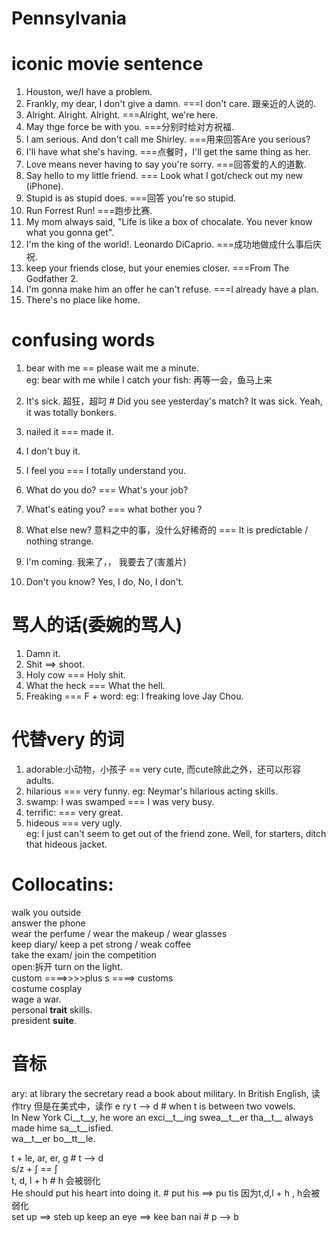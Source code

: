 # Pennsylvania

# iconic movie sentence
1. Houston, we/I have a problem.  
2. Frankly, my dear, I don't give a damn. ===I don't care. 跟亲近的人说的.  
3. Alright. Alright. Alright.   ===Alright, we're here.  
4. May thge force be with you.  ===分别时给对方祝福.  
5. I am serious. And don't call me Shirley. ===用来回答Are you serious?  
6. I'll have what she's having. ===点餐时，I'll get the same thing as her.  
7. Love means never having to say you're sorry. ===回答爱的人的道歉.  
8. Say hello to my little friend.  === Look what I got/check out my new (iPhone).  
9. Stupid is as stupid does.  ===回答 you're so stupid.  
10. Run Forrest Run!  ===跑步比赛.  
11. My mom always said, "Life is like a box of chocalate. You never know what you gonna get".  
12. I'm the king of the world!.  Leonardo DiCaprio.  ===成功地做成什么事后庆祝.   
13. keep your friends close, but your enemies closer.  ===From The Godfather 2.  
14. I'm gonna make him an offer he can't refuse.  ===I already have a plan.   
15. There's no place like home.  


# confusing words  
1. bear with me == please wait me a minute.  
eg: bear with me while I catch your fish: 再等一会，鱼马上来  
2. It's sick. 超狂，超叼 # Did you see yesterday's match? It was sick.  Yeah, it was totally bonkers.  
3. nailed it === made it.  
4. I don't buy it.  
5. I feel you === I totally understand you.  


1. What do you do?  === What's your job?  
2. What's eating you?  === what bother you ?  
3. What else new? 意料之中的事，没什么好稀奇的 === It is predictable / nothing strange.  
4. I'm coming. 我来了，， 我要去了(害羞片)  
5. Don't you know?   Yes, I do,   No, I don't.  

# 骂人的话(委婉的骂人)
1. Damn it.  
2. Shit ==> shoot.  
3. Holy cow === Holy shit.  
4. What the heck  === What the hell.  
5. Freaking === F + word:
eg: I freaking love Jay Chou.  

# 代替very 的词
1. adorable:小动物，小孩子 == very cute,  而cute除此之外，还可以形容adults.  
2. hilarious === very funny.  eg: Neymar's hilarious acting skills.  
3. swamp:  I was swamped === I was very busy.  
4. terrific: === very great.  
5. hideous === very ugly.  
eg: I just can't seem to get out of the friend zone.    Well, for starters, ditch that hideous jacket.  


# Collocatins:  
walk you outside  
answer the phone  
wear the perfume  / wear the makeup / wear glasses  
keep diary/ keep a pet 
strong / weak coffee  
take the exam/  join the competition  
open:拆开  turn on the light.  
custom  ====>>>>plus s ====> customs      
costume   cosplay  
wage a war.  
personal __trait__ skills.  
president __suite__.  


# 音标
ary: at library the secretary read a book about military. In British English, 读作try 但是在美式中，读作 e ry
t --> d  # when t is between two vowels.  
In New York Ci__t__y, he wore an exci__t__ing swea__t__er tha__t__ always made hime sa__t__isfied.  
wa__t__er bo__tt__le.  


t + le, ar, er, g    # t --> d  
s/z + ʃ  == ʃ  
t, d, l + h     # h 会被弱化  
He should put his heart into  doing it.  # put his ==> pu tis 因为t,d,l + h ,  h会被弱化  
set up ==> steb up    keep an eye ==> kee ban nai  # p --> b
